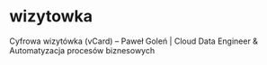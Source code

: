 # wizytowka
Cyfrowa wizytówka (vCard) – Paweł Goleń | Cloud Data Engineer &amp; Automatyzacja procesów biznesowych
